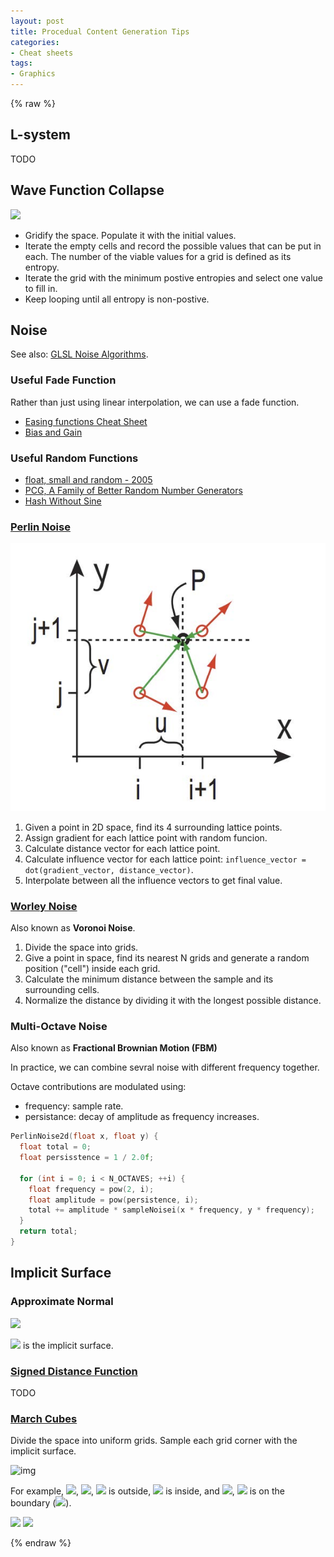 ```yaml
---
layout: post
title: Procedual Content Generation Tips
categories:
- Cheat sheets
tags:
- Graphics
---
```

{% raw %}

## L-system

TODO

## Wave Function Collapse

![](https://raw.githubusercontent.com/mxgmn/WaveFunctionCollapse/master/images/wfc.gif)

- Gridify the space. Populate it with the initial values.
- Iterate the empty cells and record the possible values that can be put in each. The number of the viable values for a grid is defined as its entropy.
- Iterate the grid with the minimum postive entropies and select one value to fill in.
- Keep looping until all entropy is non-postive.

## Noise

See also: [GLSL Noise Algorithms](https://gist.github.com/patriciogonzalezvivo/670c22f3966e662d2f83).

### Useful Fade Function

Rather than just using linear interpolation, we can use a fade function.

- [Easing functions Cheat Sheet](https://easings.net/)
- [Bias and Gain](http://demofox.org/biasgain.html)

### Useful Random Functions

- [float, small and random - 2005](https://iquilezles.org/articles/sfrand/)
- [PCG, A Family of Better Random Number Generators](https://www.pcg-random.org/#)
- [Hash Without Sine](https://www.shadertoy.com/view/4djSRW)

### [Perlin Noise](https://www.shadertoy.com/view/Md3SzB)

![](img/noise.jpg)

1. Given a point in 2D space, find its 4 surrounding lattice points.
2. Assign gradient for each lattice point with random funcion.
3. Calculate distance vector for each lattice point.
4. Calculate influence vector for each lattice point: `influence_vector = dot(gradient_vector, distance_vector)`.
5. Interpolate between all the influence vectors to get final value.

### [Worley Noise](https://www.shadertoy.com/view/MstGRl)

Also known as **Voronoi Noise**.

1. Divide the space into grids.
2. Give a point in space, find its nearest N grids and generate a random position ("cell") inside each grid.
3. Calculate the minimum distance between the sample and its surrounding cells.
4. Normalize the distance by dividing it with the longest possible distance.


### Multi-Octave Noise

Also known as **Fractional Brownian Motion (FBM)**

In practice, we can combine sevral noise with different frequency together.

Octave contributions are modulated using:
- frequency: sample rate.
- persistance: decay of amplitude as frequency increases.

```C
PerlinNoise2d(float x, float y) {
  float total = 0;
  float persisstence = 1 / 2.0f;

  for (int i = 0; i < N_OCTAVES; ++i) {
    float frequency = pow(2, i);
    float amplitude = pow(persistence, i);
    total += amplitude * sampleNoisei(x * frequency, y * frequency);
  }
  return total;
}
```

## Implicit Surface

### Approximate Normal

<img src="http://latex.codecogs.com/svg.latex?\vec{n} = \mathrm{normalize}\left (\begin{bmatrix} f(x+\varepsilon , y, z)-f(x-\varepsilon , y, z)\\ f(x, y+\varepsilon, z)-f(x, y, z-\varepsilon) \\ f(x, y, z+\varepsilon)-f(x, y, z-\varepsilon) \\ \end{bmatrix} \right )">

<img src="http://latex.codecogs.com/svg.latex?f"> is the implicit surface.

### [Signed Distance Function](https://iquilezles.org/articles/distfunctions/)

TODO

### [March Cubes](https://jamie-wong.com/2014/08/19/metaballs-and-marching-squares/)

Divide the space into uniform grids. Sample each grid corner with the implicit surface.

![img](https://jamie-wong.com/images/14-08-11/lerp-labels.png)

For example, <img src="http://latex.codecogs.com/svg.latex?A">, <img src="http://latex.codecogs.com/svg.latex?B">, <img src="http://latex.codecogs.com/svg.latex?C"> is outside, <img src="http://latex.codecogs.com/svg.latex?D"> is inside, and <img src="http://latex.codecogs.com/svg.latex?P">, <img src="http://latex.codecogs.com/svg.latex?Q"> is on the boundary (<img src="http://latex.codecogs.com/svg.latex?f(P) \approx f(Q) \approx 1">). 

<img src="http://latex.codecogs.com/svg.latex?\left\{\begin{matrix} Q_x & = &B_x \\ \frac{Q_y-B_y}{D_y-B_y} & \approx & \frac{f\left(Q_x, Q_y\right)-f\left(B_x, B_y\right)}{f\left(D_x, D_y\right)-f\left(B_x, B_y\right)} \\ f(Q_x, Q_y) & \approx & 1 \\ \end{matrix}\right.">

<img src="http://latex.codecogs.com/svg.latex?Q_y=B_y+\left(D_y-B_y\right)\left(\frac{1-f\left(B_x, B_y\right)}{f\left(D_x, D_y\right)-f\left(B_x, B_y\right)}\right)">

{% endraw %}